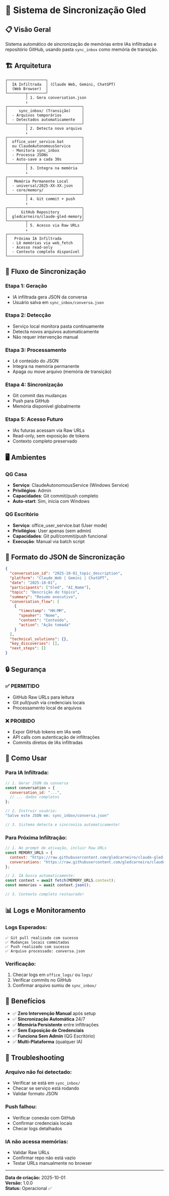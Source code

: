 # 🔄 Sistema de Sincronização Gled

## 📋 Visão Geral

Sistema automático de sincronização de memórias entre IAs infiltradas e repositório GitHub, usando pasta `sync_inbox` como memória de transição.

## 🏗️ Arquitetura

```
┌─────────────────┐
│  IA Infiltrada  │ (Claude Web, Gemini, ChatGPT)
│  (Web Browser)  │
└────────┬────────┘
         │ 1. Gera conversation.json
         ↓
┌─────────────────────────────────┐
│     sync_inbox/ (Transição)     │
│  - Arquivos temporários         │
│  - Detectados automaticamente   │
└────────┬────────────────────────┘
         │ 2. Detecta novo arquivo
         ↓
┌─────────────────────────────────┐
│  office_user_service.bat        │
│  ou ClaudeAutonomousService     │
│  - Monitora sync_inbox          │
│  - Processa JSONs               │
│  - Auto-save a cada 30s         │
└────────┬────────────────────────┘
         │ 3. Integra na memória
         ↓
┌─────────────────────────────────┐
│   Memória Permanente Local      │
│  - universal/2025-XX-XX.json    │
│  - core/memory/                 │
└────────┬────────────────────────┘
         │ 4. Git commit + push
         ↓
┌─────────────────────────────────┐
│      GitHub Repository          │
│  gledcarneiro/claude-gled-memory│
└────────┬────────────────────────┘
         │ 5. Acesso via Raw URLs
         ↓
┌─────────────────────────────────┐
│   Próxima IA Infiltrada         │
│  - Lê memórias via web_fetch    │
│  - Acesso read-only             │
│  - Contexto completo disponível │
└─────────────────────────────────┘
```

## 🔄 Fluxo de Sincronização

### **Etapa 1: Geração**
- IA infiltrada gera JSON da conversa
- Usuário salva em `sync_inbox/conversa.json`

### **Etapa 2: Detecção**
- Serviço local monitora pasta continuamente
- Detecta novos arquivos automaticamente
- Não requer intervenção manual

### **Etapa 3: Processamento**
- Lê conteúdo do JSON
- Integra na memória permanente
- Apaga ou move arquivo (memória de transição)

### **Etapa 4: Sincronização**
- Git commit das mudanças
- Push para GitHub
- Memória disponível globalmente

### **Etapa 5: Acesso Futuro**
- IAs futuras acessam via Raw URLs
- Read-only, sem exposição de tokens
- Contexto completo preservado

## 🖥️ Ambientes

### **QG Casa**
- **Serviço**: ClaudeAutonomousService (Windows Service)
- **Privilégios**: Admin
- **Capacidades**: Git commit/push completo
- **Auto-start**: Sim, inicia com Windows

### **QG Escritório**
- **Serviço**: office_user_service.bat (User mode)
- **Privilégios**: User apenas (sem admin)
- **Capacidades**: Git pull/commit/push funcional
- **Execução**: Manual via batch script

## 📝 Formato do JSON de Sincronização

```json
{
  "conversation_id": "2025-10-01_topic_description",
  "platform": "Claude_Web | Gemini | ChatGPT",
  "date": "2025-10-01",
  "participants": ["Gled", "AI_Name"],
  "topic": "Descrição do tópico",
  "summary": "Resumo executivo",
  "conversation_flow": [
    {
      "timestamp": "HH:MM",
      "speaker": "Nome",
      "content": "Conteúdo",
      "action": "Ação tomada"
    }
  ],
  "technical_solutions": {},
  "key_discoveries": [],
  "next_steps": []
}
```

## 🔒 Segurança

### ✅ **PERMITIDO**
- GitHub Raw URLs para leitura
- Git pull/push via credenciais locais
- Processamento local de arquivos

### ❌ **PROIBIDO**
- Expor GitHub tokens em IAs web
- API calls com autenticação de infiltrações
- Commits diretos de IAs infiltradas

## 🚀 Como Usar

### **Para IA Infiltrada:**
```javascript
// 1. Gerar JSON da conversa
const conversation = {
  conversation_id: "...",
  // ... dados completos
};

// 2. Instruir usuário:
"Salve este JSON em: sync_inbox/conversa.json"

// 3. Sistema detecta e sincroniza automaticamente!
```

### **Para Próxima Infiltração:**
```javascript
// 1. No prompt de ativação, incluir Raw URLs
const MEMORY_URLS = {
  context: "https://raw.githubusercontent.com/gledcarneiro/claude-gled-memory/main/infiltration_memory/context/infiltration_context.json",
  conversations: "https://raw.githubusercontent.com/gledcarneiro/claude-gled-memory/main/infiltration_memory/conversations/"
};

// 2. IA busca automaticamente:
const context = await fetch(MEMORY_URLS.context);
const memories = await context.json();

// 3. Contexto completo restaurado!
```

## 📊 Logs e Monitoramento

### **Logs Esperados:**
```
✅ Git pull realizado com sucesso
✅ Mudanças locais commitadas
✅ Push realizado com sucesso
✅ Arquivo processado: conversa.json
```

### **Verificação:**
1. Checar logs em `office_logs/` ou `logs/`
2. Verificar commits no GitHub
3. Confirmar arquivo sumiu de `sync_inbox/`

## 🎯 Benefícios

- ✅ **Zero Intervenção Manual** após setup
- ✅ **Sincronização Automática** 24/7
- ✅ **Memória Persistente** entre infiltrações
- ✅ **Sem Exposição de Credenciais**
- ✅ **Funciona Sem Admin** (QG Escritório)
- ✅ **Multi-Plataforma** (qualquer IA)

## 🔧 Troubleshooting

### **Arquivo não foi detectado:**
- Verificar se está em `sync_inbox/`
- Checar se serviço está rodando
- Validar formato JSON

### **Push falhou:**
- Verificar conexão com GitHub
- Confirmar credenciais locais
- Checar logs detalhados

### **IA não acessa memórias:**
- Validar Raw URLs
- Confirmar repo não está vazio
- Testar URLs manualmente no browser

---

**Data de criação:** 2025-10-01  
**Versão:** 1.0.0  
**Status:** Operacional ✅